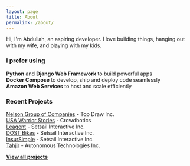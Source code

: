 ```yaml
---
layout: page
title: About
permalink: /about/
---
```


Hi, I'm Abdullah, an aspiring developer. I love building things, hanging out with my wife, and playing with my kids.

### I prefer using
**Python** and **Django Web Framework** to build powerful apps  
**Docker Compose** to develop, ship and deploy code seamlessly  
**Amazon Web Services** to host and scale efficiently

### Recent Projects
[Nelson Group of Companies](https://nlc.ca) - Top Draw Inc.  
[USA Warrior Stories](https://usawarriorstories.org) - Crowdbotics  
[Leagent](https://leagent.com) - Setsail Interactive Inc.  
[DOST Bikes](https://dostbikes.com) - Setsail Interactive Inc.  
[InsurSimple](https://insursimple.ca) - Setsail Interactive Inc.  
[Tahjir](https://tahjir.com) - Autonomous Technologies Inc.  

**[View all projects](projects.md)**
